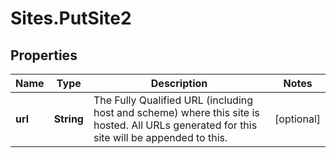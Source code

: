 # Sites.PutSite2

## Properties
Name | Type | Description | Notes
------------ | ------------- | ------------- | -------------
**url** | **String** | The Fully Qualified URL (including host and scheme) where this site is hosted. All URLs generated for this site will be appended to this. | [optional] 
